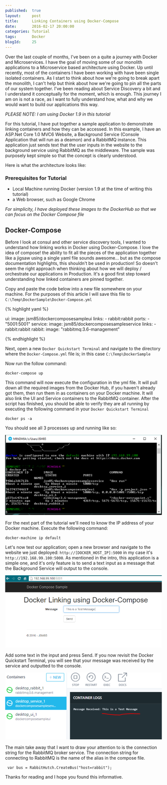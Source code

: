 ```yaml
---
published: 	true
layout: 	post
title:		Linking Containers using Docker-Compose
date: 		2016-02-17 20:00:00
categories: Tutorial
tags: 		Docker
blogId:     25
---
```


Over the last couple of months, I've been on a quite a journey with Docker and Microservices. I have the goal of moving some of our monolith applications to a Microservice based architecture using Docker. Up until recently, most of the containers I have been working with have been single isolated containers. As I start to think about how we're going to break apart the monolith, I can't help but think about how we're going to pin all the parts of our system together. I've been reading about Service Discovery a bit and I understand it conceptually for the moment, which is enough. This journey I am on is not a race, as I want to fully understand how, what and why we would want to build our applications this way.

*PLEASE NOTE: I am using Docker 1.9 in this tutorial*

For this tutorial, I have put together a sample application to demonstrate linking containers and how they can be accessed. In this example, I have an ASP.Net Core 1.0 MVC6 Website, a Background Service (Console Application that will run as a deamon) and a RabbitMQ instance. This application just sends text that the user inputs in the website to the background service using RabbitMQ as the middleware. The sample was purposely kept simple so that the concept is clearly understood.

Here is what the architecture looks like:

### Prerequisites for Tutorial
* Local Machine running Docker (version 1.9 at the time of writing this tutorial)
* a Web browser, such as Google Chrome

*For simplicity, I have deployed these images to the DockerHub so that we can focus on the Docker Compose file*

## Docker-Compose

Before I look at consul and other service discovery tools, I wanted to understand how linking works in Docker using Docker-Compose. I love the idea of compose! the ability to fit all the pieces of the application together like a jigsaw using a single yaml file sounds awesome... but as the compose documentation highlights, this shouldn't be used in production! So doesn't seem the right approach when thinking about how we will deploy / orchestrate our applications in Production. It's a good first step toward understanding how linked containers are pinned together.

Copy and paste the code below into a new file somewhere on your machine. For the purposes of this article I will save this file to ```C:\Temp\DockerSample\Docker-Compose.yml``` 

{% highlight yaml %}

ui:
  image: jsm85/dockercomposesampleui
  links:
    - rabbit:rabbit
  ports:
    - "5001:5001"
service:
  image: jsm85/dockercomposesampleservice
  links:
    - rabbit:rabbit
rabbit:
  image: "rabbitmq:3.6-management"

{% endhighlight %}

Next, open a new ```Docker Quickstart Terminal``` and navigate to the directory where the ```Docker-Compose.yml``` file is; in this case ```C:\Temp\DockerSample```

Now run the follow command:

    docker-compose up
    
This command will now execute the configuration in the yml file. It will pull down all the required images from the Docker Hub, if you haven't already got them, then run them in as containers on your Docker machine. It will also link the UI and Service containers to the RabbitMQ container. After the script has finished, you should be able to verify they are all running by executing the following command in your ```Docker Quickstart Terminal```

    docker ps -a
    
You should see all 3 processes up and running like so:

![Process](/assets/articles/25/processes.PNG)

For the next part of the tutorial we'll need to know the IP address of your Docker machine. Execute the following command:

    docker-machine ip default

Let's now test our application; open a new browser and navigate to the website we just deployed: ```http://[DOCKER_HOST_IP]:5000``` in my case it's ```http://192.168.99.100:5000```. As mentioned in the intro, this application is a simple one, and it's only feature is to send a text input as a message that the Background Service will output to the console.

![WebUI](/assets/articles/25/webui.PNG)

Add some text in the input and press Send. If you now revisit the Docker Quickstart Terminal, you will see that your message was received by the service and outputted to the console.

![Service](/assets/articles/25/service.PNG)

The main take away that I want to draw your attention to is the connection string for the RabbitMQ broker service. The connection string for connecting to RabbitMQ is the name of the alias in the compose file.

     var bus = RabbitHutch.CreateBus("host=rabbit");


Thanks for reading and I hope you found this informative.